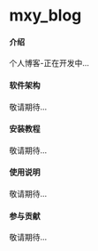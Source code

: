 # mxy_blog

#### 介绍
个人博客-正在开发中...

#### 软件架构
敬请期待...


#### 安装教程

敬请期待...

#### 使用说明

敬请期待...

#### 参与贡献

敬请期待...


